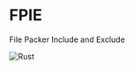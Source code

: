 # FPIE
File Packer Include and Exclude

![Rust](https://github.com/hklsiteimprove/FPIE/workflows/Rust/badge.svg?branch=master)
